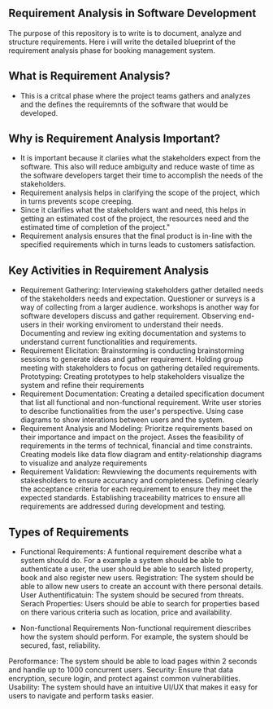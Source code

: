 ## Requirement Analysis in Software Development

The purpose of this repository is to write is to document, analyze and structure requirements.
Here i will write the detailed blueprint of the requirement analysis phase for booking management system.

## What is Requirement Analysis?

- This is a critcal phase where the project teams gathers and analyzes and the defines the requiremnts of the software that would be developed.

## Why is Requirement Analysis Important?
- It is important because it clariies what the stakeholders expect from the software. This also will reduce ambiguity and reduce waste of time as the software developers target their time to accomplish the needs of the stakeholders.
- Requirement analysis helps in clarifying the scope of the project, which in turns prevents scope creeping.
- Since it clarifies what the stakeholders want and need, this helps in getting an estimated cost of the project, the resources need and the estimated time of completion of the project."
- Requirement analysis ensures that the final product is in-line with the specified requirements which in turns leads to customers satisfaction.

## Key Activities in Requirement Analysis
- Requirement Gathering: 
Interviewing stakeholders gather detailed needs of the stakeholders needs and expectation.
Questioner or surveys is a way of collecting from a larger audience.
workshops is another way for software developers discuss and gather requirement.
Observing end-users in their working enviroment to understand their needs.
Documenting and review ing exiting documentation and systems to understand current functionalities and requirements.
- Requirement Elicitation: 
Brainstorming is conducting brainstorming sessions to generate ideas and gather requirement.
Holding group meeting with stakeholders to focus on gathering detailed requirements.
Prototyping: Creating prototypes to help stakeholders visualize the system and refine their requirements
- Requirement Documentation:
Creating a detailed specification document that list all functional and non-functional requirement.
Write user stories to describe functionalities from the user's perspective.
Using case diagrams to show interations between users and the system.
- Requirement Analysis and Modeling:
Prioritze requirements based on their importance and impact on the project.
Asses the feasibility of requirements in the terms of technical, financial and time constraints.
Creating models like data flow diagram and entity-relationship diagrams to visualize and analyze requirements
- Requirement Validation:
Rewviewing the documents requirements with stakesholders to ensure accurancy and completeness.
Defining clearly the acceptance criteria for each requirement to ensure they meet the expected standards.
Establishing traceability matrices to ensure all requirements are addressed during development and testing.

## Types of Requirements

- Functional Requirements: A funtional requirement describe what a system should do. For a example a system should be able to authenticate a user, the user should be able to search listed property, book and also register new users.
Registration: The system should be able to allow new users to create an account with there personal details.
User Authentificatuin: The system should be secured from threats.
Serach Properties: Users should be able to search for properties based on there various criteria such as location, price and availability.

- Non-functional Requirements
Non-functional requirement diescribes how the system should perform. For example, the system should be secured, fast, reliability.

Peroformance: The system should be able to load pages within 2 seconds and handle up to 1000 concurrent users.
Security: Ensure that data encryption, secure login, and protect against common vulnerabilities.
Usability: The system should have an intuitive UI/UX that makes it easy for users to navigate and perform tasks easier.

